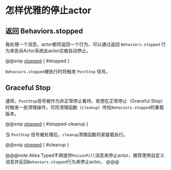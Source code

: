 # 怎样优雅的停止actor

## 返回 Behaviors.stopped

每处理一个消息，actor都将返回一个行为，可以通过返回 `Behaviors.stopped` 行为来告诉Actor系统此actor应被自动停止。

@@snip [stopped](../../../../../cookbook-actor/src/main/scala/cookbook/actor/stopped/StoppedMain.scala) { #stopped }

`Behaviors.stopped`被执行时将触发 `PostStop` 信号。

## Graceful Stop

通常，`PostStop`信号被作为非正常停止看待，若想在正常停止（Graceful Stop）时触发一些清理操作，可将清理函数（`cleanup`）传给`Behaviors.stopped`的重载版本。

@@snip [stopped](../../../../../cookbook-actor/src/main/scala/cookbook/actor/stopped/StoppedMain.scala) { #stopped-cleanup }

当 `PostStop` 信号被处理后，`cleanup`清理函数将紧接着执行。

@@snip [stopped](../../../../../cookbook-actor/src/main/scala/cookbook/actor/stopped/StoppedMain.scala) { #cleanup }

@@@note
Akka Typed不再提供`PoisonPill`消息来停止actor，推荐使用自定义消息并反回`Behaviors.stopped`行为来停止actor。
@@@
